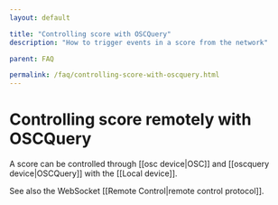 ```yaml
---
layout: default

title: "Controlling score with OSCQuery"
description: "How to trigger events in a score from the network"

parent: FAQ

permalink: /faq/controlling-score-with-oscquery.html
---
```


# Controlling score remotely with OSCQuery 

A score can be controlled through [[osc device|OSC]] and [[oscquery device|OSCQuery]] with the [[Local device]].

See also the WebSocket [[Remote Control|remote control protocol]].